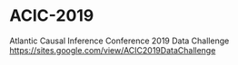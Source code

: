 # ACIC-2019
Atlantic Causal Inference Conference 2019 Data Challenge https://sites.google.com/view/ACIC2019DataChallenge

